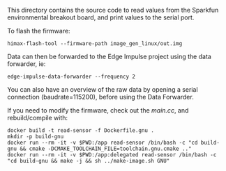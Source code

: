 This directory contains the source code to read values from the Sparkfun environmental breakout board, and print values to the serial port.

To flash the firmware:

```
himax-flash-tool --firmware-path image_gen_linux/out.img
```

Data can then be forwarded to the Edge Impulse project using the data forwarder, ie:

```
edge-impulse-data-forwarder --frequency 2
```

You can also have an overview of the raw data by opening a serial connection (baudrate=115200), before using the Data Forwarder.


If you need to modify the firmware, check out the _main.cc_, and rebuild/compile with:

```
docker build -t read-sensor -f Dockerfile.gnu .
mkdir -p build-gnu
docker run --rm -it -v $PWD:/app read-sensor /bin/bash -c "cd build-gnu && cmake -DCMAKE_TOOLCHAIN_FILE=toolchain.gnu.cmake .."
docker run --rm -it -v $PWD:/app:delegated read-sensor /bin/bash -c "cd build-gnu && make -j && sh ../make-image.sh GNU"
```
